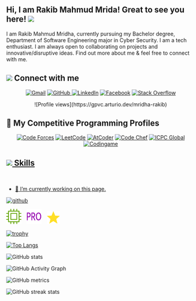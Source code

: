 ## Hi, I am Rakib Mahmud Mrida! Great to see you here! <img src="https://raw.githubusercontent.com/aemmadi/aemmadi/master/wave.gif" width="30px">

I am Rakib Mahmud Mridha, currently pursuing my Bachelor degree, Department of Software Engineering major in Cyber Security. I am a tech enthusiast. I am always open to collaborating on projects and innovative/disruptive ideas. Find out more about me & feel free to connect with me.

## <img src="https://media.giphy.com/media/iY8CRBdQXODJSCERIr/giphy.gif" width="30px"> Connect with me
<p align="center">
	<a href="mailto:rakibmahmudmridha@gmail.com"><img img src="https://img.shields.io/badge/gmail-%23EA4335.svg?style=plastic&logo=gmail&logoColor=white" alt="Gmail"/></a>
	<a href="https://github.com/mridha-rakib"><img src="https://img.shields.io/badge/github-%23181717.svg?style=plastic&logo=github&logoColor=white" alt="GitHub"/ </a>
<a href="https://www.linkedin.com/in/rakib-mahmud-mridha-67963623b/"><img src="https://img.shields.io/badge/linkedin-%230A66C2.svg?style=plastic&logo=linkedin&logoColor=white" alt="LinkedIn"/></a>
<a href="https://www.facebook.com/rakibmahmud.mridha/"><img src="https://img.shields.io/badge/facebook-%231877F2.svg?style=plastic&logo=facebook&logoColor=white" alt="Facebook"/></a>
<a href="https://stackoverflow.com/users/20189219/rakib"><img src="https://img.shields.io/badge/Stack Overflow-f48024?style=flat&logo=stackoverflow&logoColor=white" alt="Stack Overflow" /></a>
		
<div align=center>
        ![Profile views](https://gpvc.arturio.dev/mridha-rakib) 
</div>

## 👀 My Competitive Programming Profiles
		
<p align="center">
  <a href="https://codeforces.com"><img src="https://img.icons8.com/external-tal-revivo-shadow-tal-revivo/50/000000/external-codeforces-programming-competitions-and-contests-programming-community-logo-shadow-tal-revivo.png" alt="Code Forces"/></a>
<a href="https://leetcode.com"><img src="https://img.icons8.com/external-tal-revivo-shadow-tal-revivo/50/000000/external-level-up-your-coding-skills-and-quickly-land-a-job-logo-shadow-tal-revivo.png" alt="LeetCode"/></a>
<a href="https://atcoder.jp"><img src="https://i.ibb.co/Q9WSjDB/logo.png" alt="AtCoder"/></a>
<a href="https://www.codechef.com/users/ahmed_7oskaa"><img src="https://img.icons8.com/color/50/000000/codechef.png" alt="Code Chef"/></a>
<a href="https://icpc.global"><img src="https://i.ibb.co/6J0r7rW/Daco-5610880.png" alt="ICPC Global"/></a>     
<a href="https://www.codingame.com/" ><img src="https://i.ibb.co/1MRppTC/codingame-1.png" alt="Codingame" width="100" height="50">
</p>


## <img src="https://media2.giphy.com/media/QssGEmpkyEOhBCb7e1/giphy.gif?cid=ecf05e47a0n3gi1bfqntqmob8g9aid1oyj2wr3ds3mg700bl&rid=giphy.gif" width ="25"><b> Skills</b>
<br>

		
- 🔭 I’m currently working on this page. 


[<img src='https://cdn.jsdelivr.net/npm/simple-icons@3.0.1/icons/github.svg' alt='github' height='40'>](https://github.com/mridha-rakib)  

<a href='https://docs.github.com/en/developers'><img src='https://raw.githubusercontent.com/acervenky/animated-github-badges/master/assets/devbadge.gif' width='40' height='40'></a> <a href='https://github.com/pricing'><img src='https://raw.githubusercontent.com/acervenky/animated-github-badges/master/assets/pro.gif' width='40' height='40'></a> <a href='https://stars.github.com/'><img src='https://raw.githubusercontent.com/acervenky/animated-github-badges/master/assets/starbadge.gif' width='35' height='35'></a> 

[![trophy](https://github-profile-trophy.vercel.app/?username=mridha-rakib)](https://github.com/ryo-ma/github-profile-trophy)

[![Top Langs](https://github-readme-stats.vercel.app/api/top-langs/?username=mridha-rakib)](https://github.com/anuraghazra/github-readme-stats)

![GitHub stats](https://github-readme-stats.vercel.app/api?username=mridha-rakib&show_icons=true&count_private=true)  

![GitHub Activity Graph](https://activity-graph.herokuapp.com/graph?username=mridha-rakib)  

![GitHub metrics](https://metrics.lecoq.io/mridha-rakib)  

![GitHub streak stats](https://streak-stats.demolab.com/?user=mridha-rakib)   
